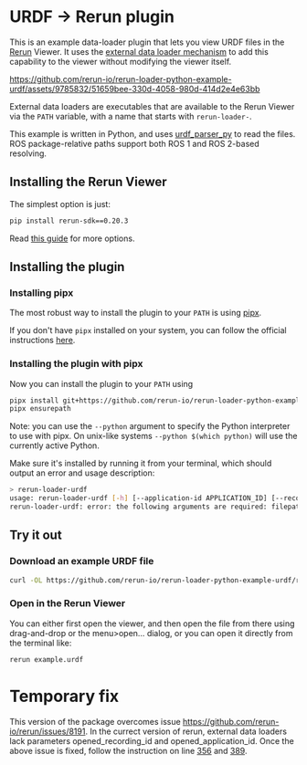 # URDF -> Rerun plugin
This is an example data-loader plugin that lets you view URDF files in the [Rerun](https://github.com/rerun-io/rerun/) Viewer.
It uses the [external data loader mechanism](https://www.rerun.io/docs/howto/open-any-file#external-dataloaders) to add this capability to the viewer without modifying the viewer itself.

https://github.com/rerun-io/rerun-loader-python-example-urdf/assets/9785832/51659bee-330d-4058-980d-414d2e4e63bb

External data loaders are executables that are available to the Rerun Viewer via the `PATH` variable, with a name that starts with `rerun-loader-`.

This example is written in Python, and uses [urdf_parser_py](https://github.com/ros/urdf_parser_py/tree/ros2) to read the files. ROS package-relative paths support both ROS 1 and ROS 2-based resolving.

## Installing the Rerun Viewer
The simplest option is just:
```bash
pip install rerun-sdk==0.20.3
```
Read [this guide](https://www.rerun.io/docs/getting-started/installing-viewer) for more options.

## Installing the plugin

### Installing pipx

The most robust way to install the plugin to your `PATH` is using [pipx](https://pipx.pypa.io/stable/).

If you don't have `pipx` installed on your system, you can follow the official instructions [here](https://pipx.pypa.io/stable/installation/).

### Installing the plugin with pipx
Now you can install the plugin to your `PATH` using

```bash
pipx install git+https://github.com/rerun-io/rerun-loader-python-example-urdf.git
pipx ensurepath
```
Note: you can use the `--python` argument to specify the Python interpreter to use with pipx.
On unix-like systems `--python $(which python)` will use the currently active Python.

Make sure it's installed by running it from your terminal, which should output an error and usage description:
```bash
> rerun-loader-urdf
usage: rerun-loader-urdf [-h] [--application-id APPLICATION_ID] [--recording-id RECORDING_ID] [--entity-path-prefix ENTITY_PATH_PREFIX] [--timeless] [--time TIME] [--sequence SEQUENCE] filepath
rerun-loader-urdf: error: the following arguments are required: filepath
```

## Try it out
### Download an example URDF file
```bash
curl -OL https://github.com/rerun-io/rerun-loader-python-example-urdf/raw/main/example.urdf
```

### Open in the Rerun Viewer
You can either first open the viewer, and then open the file from there using drag-and-drop or the menu>open… dialog,
or you can open it directly from the terminal like:
```bash
rerun example.urdf
```


# Temporary fix
This version of the package overcomes issue https://github.com/rerun-io/rerun/issues/8191.
In the currect version of rerun, external data loaders lack parameters opened_recording_id and opened_application_id.
Once the above issue is fixed, follow the instruction on line [356](https://github.com/EtaLoop/rerun-loader-urdf/blob/c925106808a4c63179b69aca14a9b6cfa5b27fc3/rerun_loader_urdf.py#L356) and [389](https://github.com/EtaLoop/rerun-loader-urdf/blob/c925106808a4c63179b69aca14a9b6cfa5b27fc3/rerun_loader_urdf.py#L389).
